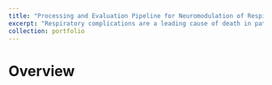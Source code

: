 ```yaml
---
title: "Processing and Evaluation Pipeline for Neuromodulation of Respiratory Muscles"
excerpt: "Respiratory complications are a leading cause of death in patients with chronic spinal cord injury (SCI), significantly affecting their quality of life. **Neuromodulation**, a promising therapeutic approach, involves the use of electrical stimulation to modulate nerve activity, aiming to enhance respiratory function in these patients. To support this effort, a comprehensive MATLAB pipeline was developed to **automatically detect, analyze, and compare electromyography (EMG) properties** in SCI patients undergoing neuromodulation therapy. By enhancing the understanding of how neuromodulation influences respiratory function in chronic SCI patients, this tool contributes to the development of improved diagnostic and therapeutic strategies aimed at alleviating respiratory complications in this population. <br/><img src='/images/Pipeline_Demo.png'>"
collection: portfolio
---
```


Overview
======


